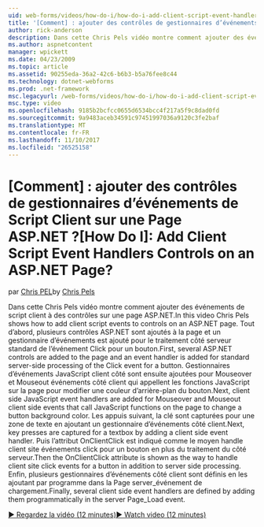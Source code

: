 ```yaml
---
uid: web-forms/videos/how-do-i/how-do-i-add-client-script-event-handlers-controls-on-an-aspnet-page
title: '[Comment] : ajouter des contrôles de gestionnaires d’événements de Script Client sur une Page ASP.NET ? | Microsoft Docs'
author: rick-anderson
description: Dans cette Chris Pels vidéo montre comment ajouter des événements de script client à des contrôles sur une page ASP.NET. Tout d’abord, plusieurs contrôles ASP.NET sont ajoutés à la page et un e...
ms.author: aspnetcontent
manager: wpickett
ms.date: 04/23/2009
ms.topic: article
ms.assetid: 90255eda-36a2-42c6-b6b3-b5a76fee8c44
ms.technology: dotnet-webforms
ms.prod: .net-framework
msc.legacyurl: /web-forms/videos/how-do-i/how-do-i-add-client-script-event-handlers-controls-on-an-aspnet-page
msc.type: video
ms.openlocfilehash: 9185b2bcfcc0655d6534bcc4f217a5f9c8dad0fd
ms.sourcegitcommit: 9a9483aceb34591c97451997036a9120c3fe2baf
ms.translationtype: MT
ms.contentlocale: fr-FR
ms.lasthandoff: 11/10/2017
ms.locfileid: "26525158"
---
```

<a name="how-do-i-add-client-script-event-handlers-controls-on-an-aspnet-page"></a><span data-ttu-id="c006c-105">[Comment] : ajouter des contrôles de gestionnaires d’événements de Script Client sur une Page ASP.NET ?</span><span class="sxs-lookup"><span data-stu-id="c006c-105">[How Do I]: Add Client Script Event Handlers Controls on an ASP.NET Page?</span></span>
====================
<span data-ttu-id="c006c-106">par [Chris PEL](https://twitter.com/chrispels)</span><span class="sxs-lookup"><span data-stu-id="c006c-106">by [Chris Pels](https://twitter.com/chrispels)</span></span>

<span data-ttu-id="c006c-107">Dans cette Chris Pels vidéo montre comment ajouter des événements de script client à des contrôles sur une page ASP.NET.</span><span class="sxs-lookup"><span data-stu-id="c006c-107">In this video Chris Pels shows how to add client script events to controls on an ASP.NET page.</span></span> <span data-ttu-id="c006c-108">Tout d’abord, plusieurs contrôles ASP.NET sont ajoutés à la page et un gestionnaire d’événements est ajouté pour le traitement côté serveur standard de l’événement Click pour un bouton.</span><span class="sxs-lookup"><span data-stu-id="c006c-108">First, several ASP.NET controls are added to the page and an event handler is added for standard server-side processing of the Click event for a button.</span></span> <span data-ttu-id="c006c-109">Gestionnaires d’événements JavaScript client côté sont ensuite ajoutées pour Mouseover et Mouseout événements côté client qui appellent les fonctions JavaScript sur la page pour modifier une couleur d’arrière-plan du bouton.</span><span class="sxs-lookup"><span data-stu-id="c006c-109">Next, client side JavaScript event handlers are added for Mouseover and Mouseout client side events that call JavaScript functions on the page to change a button background color.</span></span> <span data-ttu-id="c006c-110">Les appuis suivant, la clé sont capturées pour une zone de texte en ajoutant un gestionnaire d’événements côté client.</span><span class="sxs-lookup"><span data-stu-id="c006c-110">Next, key presses are captured for a textbox by adding a client side event handler.</span></span> <span data-ttu-id="c006c-111">Puis l’attribut OnClientClick est indiqué comme le moyen handle client site événements click pour un bouton en plus du traitement du côté serveur.</span><span class="sxs-lookup"><span data-stu-id="c006c-111">Then the OnClientClick attribute is shown as the way to handle client site click events for a button in addition to server side processing.</span></span> <span data-ttu-id="c006c-112">Enfin, plusieurs gestionnaires d’événements côté client sont définis en les ajoutant par programme dans la Page server\_événement de chargement.</span><span class="sxs-lookup"><span data-stu-id="c006c-112">Finally, several client side event handlers are defined by adding them programmatically in the server Page\_Load event.</span></span>

[<span data-ttu-id="c006c-113">&#9654; Regardez la vidéo (12 minutes)</span><span class="sxs-lookup"><span data-stu-id="c006c-113">&#9654; Watch video (12 minutes)</span></span>](https://channel9.msdn.com/Blogs/ASP-NET-Site-Videos/how-do-i-add-client-script-event-handlers-controls-on-an-aspnet-page)
